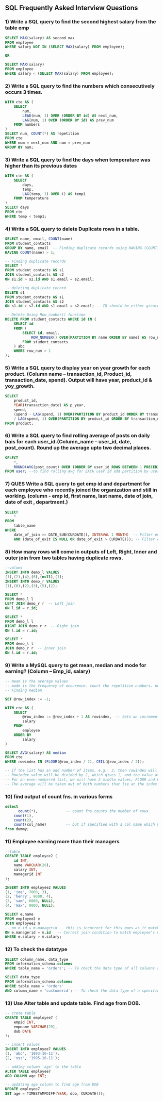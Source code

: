 ## SQL Frequently Asked Interview Questions


### 1) Write a SQL query to find the second highest salary from the table emp

```sql
SELECT MAX(salary) AS second_max
FROM employee
WHERE salary NOT IN (SELECT MAX(salary) FROM employee);

OR

SELECT MAX(salary)
FROM employee
WHERE salary < (SELECT MAX(salary) FROM employee);
```


### 2) Write a SQL query to find the numbers which consecutively occurs 3 times.

```sql
WITH cte AS (
    SELECT 
        num,
        LEAD(num, 1) OVER (ORDER BY id) AS next_num,
        LAG(num, 1) OVER (ORDER BY id) AS prev_num
    FROM numbers
)
SELECT num, COUNT(*) AS repetition
FROM cte 
WHERE num = next_num AND num = prev_num
GROUP BY num;
```


### 3) Write a SQL query to find the days when temperature was higher than its previous dates

```sql
WITH cte AS (
    SELECT 
        days,
        temp,
        LAG(temp, 1) OVER () AS temp1
    FROM temperature
)
SELECT days
FROM cte 
WHERE temp < temp1;
```


### 4) Write a SQL query to delete Duplicate rows in a table.

```sql
SELECT name, email, COUNT(name)  
FROM student_contacts  
GROUP BY name, email  -- Finding duplicate records using HAVING (COUNT)
HAVING COUNT(name) > 1;

-- Finding duplicate records
SELECT * 
FROM student_contacts AS s1
JOIN student_contacts AS s2  
ON s1.id > s2.id AND s1.email = s2.email;

-- deleting duplicate record
DELETE s1 
FROM student_contacts AS s1
JOIN student_contacts AS s2
ON s1.id > s2.id AND s1.email = s2.email; -- ID should be either greater than or lesser than as we need to keep one ID and delete the other.

-- Delete Using Row_number() function 
DELETE FROM student_contacts WHERE id IN (
    SELECT id
    FROM (
        SELECT id, email,
            ROW_NUMBER() OVER(PARTITION BY name ORDER BY name) AS row_num
        FROM student_contacts
    ) abc
    WHERE row_num > 1
);
```


### 5)  Write a SQL query to display year on year growth for each product. (Column name – transaction_id, Product_id, transaction_date, spend). Output will have year, product_id & yoy_growth.

```sql
SELECT 
    product_id,
    YEAR(transaction_date) AS p_year,
    spend,
    (spend - LAG(spend, 1) OVER(PARTITION BY product_id ORDER BY transaction_date)) * 100
    / LAG(spend, 1) OVER(PARTITION BY product_id ORDER BY transaction_date) AS yoy_growth
FROM product;
```


### 6) Write a SQL query to find rolling average of posts on daily bais for each user_id.(Column_name – user_id, date, post_count). Round up the average upto two decimal places.

```sql
SELECT 
    *,
    ROUND(AVG(post_count) OVER (ORDER BY user_id ROWS BETWEEN 1 PRECEDING AND CURRENT ROW), 2) AS rolling_avg
FROM user; --to find rolling avg for EACH user id add partition by user_id
```


### 7) QUES Write a SQL query to get emp id and department for each employee who recently joined the organization and still in working. (column - emp id, first name, last name, date of join, date of exit , department.)

```sql
SELECT 
    *
FROM 
    table_name
WHERE 
    date_of_join >= DATE_SUB(CURDATE(), INTERVAL 1 MONTH)  -- Filter employees who joined within the last month
    AND (date_of_exit IS NULL OR date_of_exit > CURDATE()); -- Filter employees with no exit date or an exit date in the future
```


### 8) How many rows will come in outputs of Left, Right, Inner and outer join from two tables having duplicate rows.

```sql
--values
INSERT INTO demo_l VALUES
(1),(2),(4),(6),(null),(1);
INSERT INTO demo_r VALUES
(1),(0),(2),(3),(5),(2);
```
```sql
SELECT *
FROM demo_l l
LEFT JOIN demo_r r  -- Left join 
ON l.id = r.id;

SELECT *
FROM demo_l l
RIGHT JOIN demo_r r  -- Right join 
ON l.id = r.id;

SELECT *
FROM demo_l l
JOIN demo_r r  -- Inner join 
ON l.id = r.id;
```


### 9) Write a MySQL query to get mean, median and mode for earning? (Column – Emp_id, salary)

```sql
-- mean is the average values
-- mode is the frequency of occurence. count the repetitive numbers. no. with highest count is mode.
-- Finding median

SET @row_index := -1;

WITH cte AS (
    SELECT 
        @row_index := @row_index + 1 AS rowindex,  -- Sets an incremental index starting from 0
        salary
    FROM 
        employee
    ORDER BY 
        salary
)

SELECT AVG(salary) AS median
FROM cte
WHERE rowindex IN (FLOOR(@row_index / 2), CEIL(@row_index / 2));

-- If the list has an odd number of items, e.g., 3, then rowindex will read 2 (starting from 0, 1, 2).
-- Rowindex value will be divided by 2, which gives 1, and the value at 1 will be the median (starting from 0, 1).
-- For an even-numbered list, we will have 2 middle values; FLOOR and CEIL will convert them to whole numbers, and that will be the index value.
-- The average will be taken out of both numbers that lie at the index value, and that will be the median.
```

### 10) find output of count fns. in various forms

```sql
select 
	  count(*),				-- count fns counts the number of rows.
    count(1),
    count(2),
    count(col_name)			-- but if specified with a col name which has null in it, then null is not counted.
from dummy;
```

### 11) Employee earning more than their managers

```sql
--table
CREATE TABLE employee2 (
    id INT,
    name VARCHAR(20),
    salary INT,
    managerid INT
);

INSERT INTO employee2 VALUES
(1, 'joe', 7000, 3),
(2, 'henry', 8000, 4),
(3, 'sam', 6000, NULL),
(4, 'max', 9000, NULL);
```

```sql
SELECT e.name
FROM employee2 e
JOIN employee2 m
-- on e.id = m.managerid    this is incorrect for this ques as it matches employee id with managers id
ON e.managerid = m.id   -- Correct join condition to match employee's manager's id with manager's id
WHERE e.salary > m.salary;
```

### 12) To check the datatype 

```sql
SELECT column_name, data_type
FROM information_schema.columns
WHERE table_name = 'orders'; -- To check the data type of all columns at once

SELECT data_type
FROM information_schema.columns
WHERE table_name = 'orders'
AND column_name = 'customerid'; -- To check the data type of a specific column ('customerid' in this case)
```

### 13) Use Alter table and update table. Find age from DOB.

```sql
-- crete table
CREATE TABLE employee7 (
    empid INT,
    empname VARCHAR(20),
    dob DATE
);

-- insert values
INSERT INTO employee7 VALUES
(1, 'abc', '1993-10-11'),
(2, 'xyz', '1995-10-11');

-- adding column 'age' to the table
ALTER TABLE employee7
ADD COLUMN age INT;

-- updating age column to find age from DOB
UPDATE employee7
SET age = TIMESTAMPDIFF(YEAR, dob, CURDATE());
```





